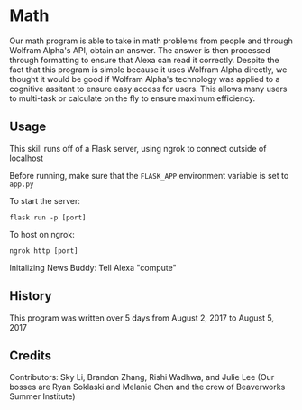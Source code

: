 
# Math
Our math program is able to take in math problems from people and through Wolfram Alpha's API, obtain an answer. The answer is then processed through formatting to ensure that Alexa can read it correctly.  Despite the fact that this program is simple because it uses Wolfram Alpha directly, we thought it would be good if Wolfram Alpha's technology was applied to a cognitive assitant to ensure easy access for users.  This allows many users to multi-task or calculate on the fly to ensure maximum efficiency.  

## Usage

This skill runs off of a Flask server, using ngrok to connect outside of localhost

Before running, make sure that the ```FLASK_APP``` environment variable is set to ```app.py```

To start the server:
```
flask run -p [port]
```

To host on ngrok:
```
ngrok http [port]
```  

Initalizing News Buddy: Tell Alexa "compute"

## History
This program was written over 5 days from August 2, 2017 to August 5, 2017

## Credits
Contributors: Sky Li, Brandon Zhang, Rishi Wadhwa, and Julie Lee (Our bosses are Ryan Soklaski and Melanie Chen and the crew of Beaverworks Summer Institute)
 
